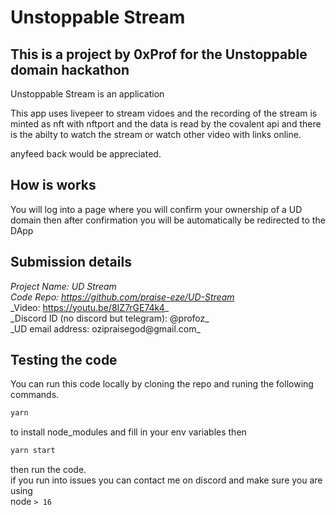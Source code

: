 # Unstoppable Stream

## This is a project by 0xProf for the Unstoppable domain hackathon

Unstoppable Stream is an application

This app uses livepeer to stream vidoes and the recording of the stream is minted as nft with nftport and the data is read by the covalent api and there is the abilty to watch the stream or watch other video with links online.

anyfeed back would be appreciated.

## How is works

You will log into a page where you will confirm your ownership of a UD domain
then after confirmation you will be automatically be redirected to the DApp

## Submission details

_Project Name: UD Stream_  
_Code Repo: https://github.com/praise-eze/UD-Stream_  
\_Video: https://youtu.be/8IZ7rGE74k4_  
\_Discord ID (no discord but telegram): @profoz_  
\_UD email address: ozipraisegod@gmail.com_

## Testing the code

You can run this code locally by cloning the repo and runing the following commands.

```sh
yarn
```

to install node_modules
and fill in your env variables
then

```sh
yarn start
```

then run the code.  
if you run into issues you can contact me on discord and make sure you are using  
node `> 16`
